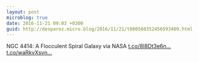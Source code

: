 ```yaml
---
layout: post
microblog: true
date: 2016-11-21 09:03 +0300
guid: http://desparoz.micro.blog/2016/11/21/t800580352456593409.html
---
```

NGC 4414: A Flocculent Spiral Galaxy   via NASA [t.co/8I8Dt3e6n...](https://t.co/8I8Dt3e6nA) [t.co/waRkvXsvn...](https://t.co/waRkvXsvn2)
